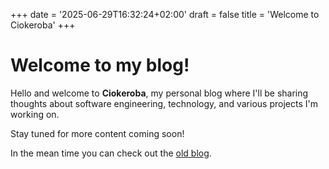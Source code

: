 +++
date = '2025-06-29T16:32:24+02:00'
draft = false
title = 'Welcome to Ciokeroba'
+++

# Welcome to my blog!

Hello and welcome to **Ciokeroba**, my personal blog where I'll be sharing thoughts about software engineering, technology, and various projects I'm working on.

Stay tuned for more content coming soon!

In the mean time you can check out the [old blog](https://ciokeroba.blogspot.com/).